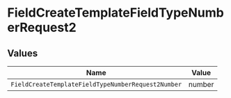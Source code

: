# FieldCreateTemplateFieldTypeNumberRequest2


## Values

| Name                                               | Value                                              |
| -------------------------------------------------- | -------------------------------------------------- |
| `FieldCreateTemplateFieldTypeNumberRequest2Number` | number                                             |